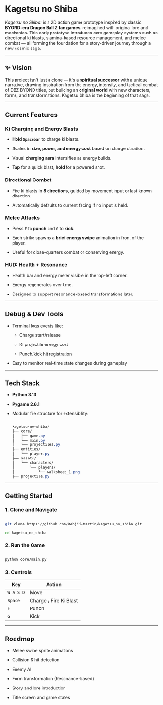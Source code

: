 # Kagetsu no Shiba

_Kagetsu no Shiba:_ is a 2D action game prototype inspired by classic **BYOND-era Dragon Ball Z fan games**, reimagined with original lore and mechanics. This early prototype introduces core gameplay systems such as directional ki blasts, stamina-based resource management, and melee combat — all forming the foundation for a story-driven journey through a new cosmic saga.

---

## ✨ Vision

This project isn't just a clone — it's a **spiritual successor** with a unique narrative, drawing inspiration from the energy, intensity, and tactical combat of DBZ BYOND titles, but building an **original world** with new characters, forms, and transformations. Kagetsu Shiba is the beginning of that saga.

---

## Current Features

### Ki Charging and Energy Blasts

- **Hold `Spacebar`** to charge ki blasts.
    
- Scales in **size, power, and energy cost** based on charge duration.
    
- Visual **charging aura** intensifies as energy builds.
    
- **Tap** for a quick blast, **hold** for a powered shot.
    

### Directional Combat

- Fire ki blasts in **8 directions**, guided by movement input or last known direction.
    
- Automatically defaults to current facing if no input is held.
    

### Melee Attacks

- Press `F` to **punch** and `G` to **kick**.
    
- Each strike spawns a **brief energy swipe** animation in front of the player.
    
- Useful for close-quarters combat or conserving energy.
    

### HUD: Health + Resonance

- Health bar and energy meter visible in the top-left corner.
    
- Energy regenerates over time.
    
- Designed to support resonance-based transformations later.
    

---

## Debug & Dev Tools

- Terminal logs events like:
    
    - Charge start/release
        
    - Ki projectile energy cost
        
    - Punch/kick hit registration
        
- Easy to monitor real-time state changes during gameplay
    

---

## Tech Stack

- **Python 3.13**
    
- **Pygame 2.6.1**
    
- Modular file structure for extensibility:
    
    ``` css
    
    kagetsu-no-shiba/ 
    ├── core/ 
    │   ├── game.py 
    │   └── main.py 
    |   └── projectiles.py 
    ├── entities/ 
    │   └── player.py 
    ├── assets/ 
    │   └── characters/ 
    │       └── players/ 
    │           └── walksheet_1.png 
    ├── projectile.py

    ```
    

---

## Getting Started

### 1. Clone and Navigate

``` bash

git clone https://github.com/Rehjii-Martin/kagetsu_no_shiba.git 

cd kagetsu_no_shiba
```

### 2. Run the Game

``` bash

python core/main.py

```

### 3. Controls

|Key|Action|
|---|---|
|`W A S D`|Move|
|`Space`|Charge / Fire Ki Blast|
|`F`|Punch|
|`G`|Kick|

---

## Roadmap

-  Melee swipe sprite animations
    
-  Collision & hit detection
    
-  Enemy AI
    
-  Form transformation (Resonance-based)
    
-  Story and lore introduction
    
-  Title screen and game states